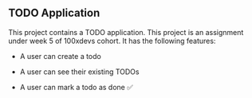 ## TODO Application

This project contains a TODO application.
This project is an assignment under week 5 of 100xdevs cohort.
It has the following features:

- A user can create a todo

- A user can see their existing TODOs

- A user can mark a todo as done ✅
